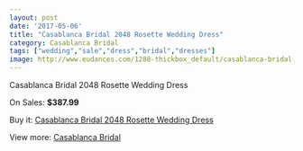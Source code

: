 ```yaml
---
layout: post
date: '2017-05-06'
title: "Casablanca Bridal 2048 Rosette Wedding Dress"
category: Casablanca Bridal
tags: ["wedding","sale","dress","bridal","dresses"]
image: http://www.eudances.com/1288-thickbox_default/casablanca-bridal-2048-rosette-wedding-dress.jpg
---
```

Casablanca Bridal 2048 Rosette Wedding Dress

On Sales: **$387.99**
<a href="https://www.eudances.com/en/casablanca-bridal/456-casablanca-bridal-2048-rosette-wedding-dress.html"><amp-img layout="responsive" width="600" height="600" src="//www.eudances.com/1288-thickbox_default/casablanca-bridal-2048-rosette-wedding-dress.jpg" alt="Casablanca Bridal 2048 Rosette Wedding Dress 0" /></a>
<a href="https://www.eudances.com/en/casablanca-bridal/456-casablanca-bridal-2048-rosette-wedding-dress.html"><amp-img layout="responsive" width="600" height="600" src="//www.eudances.com/1290-thickbox_default/casablanca-bridal-2048-rosette-wedding-dress.jpg" alt="Casablanca Bridal 2048 Rosette Wedding Dress 1" /></a>
<a href="https://www.eudances.com/en/casablanca-bridal/456-casablanca-bridal-2048-rosette-wedding-dress.html"><amp-img layout="responsive" width="600" height="600" src="//www.eudances.com/1289-thickbox_default/casablanca-bridal-2048-rosette-wedding-dress.jpg" alt="Casablanca Bridal 2048 Rosette Wedding Dress 2" /></a>

Buy it: [Casablanca Bridal 2048 Rosette Wedding Dress](https://www.eudances.com/en/casablanca-bridal/456-casablanca-bridal-2048-rosette-wedding-dress.html "Casablanca Bridal 2048 Rosette Wedding Dress")

View more: [Casablanca Bridal](https://www.eudances.com/en/4-casablanca-bridal "Casablanca Bridal")